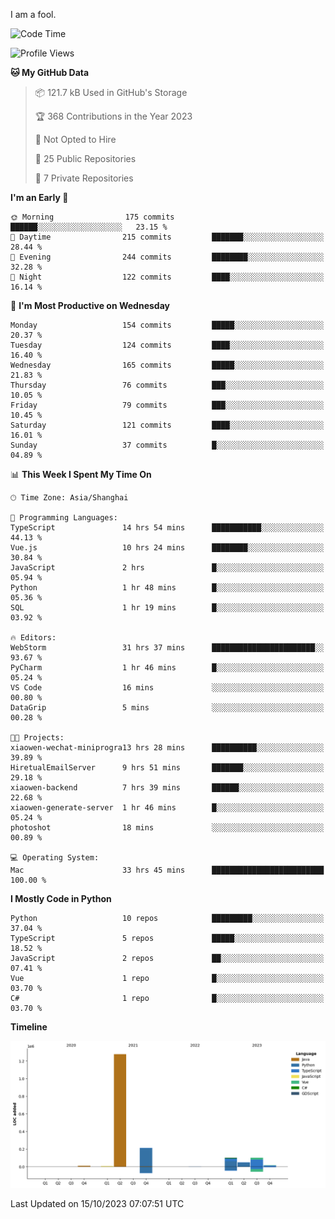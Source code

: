 I am a fool.

<!--START_SECTION:waka-->
![Code Time](http://img.shields.io/badge/Code%20Time-779%20hrs%2046%20mins-blue)

![Profile Views](http://img.shields.io/badge/Profile%20Views-0-blue)

**🐱 My GitHub Data** 

> 📦 121.7 kB Used in GitHub's Storage 
 > 
> 🏆 368 Contributions in the Year 2023
 > 
> 🚫 Not Opted to Hire
 > 
> 📜 25 Public Repositories 
 > 
> 🔑 7 Private Repositories 
 > 
**I'm an Early 🐤** 

```text
🌞 Morning                175 commits         ██████░░░░░░░░░░░░░░░░░░░   23.15 % 
🌆 Daytime                215 commits         ███████░░░░░░░░░░░░░░░░░░   28.44 % 
🌃 Evening                244 commits         ████████░░░░░░░░░░░░░░░░░   32.28 % 
🌙 Night                  122 commits         ████░░░░░░░░░░░░░░░░░░░░░   16.14 % 
```
📅 **I'm Most Productive on Wednesday** 

```text
Monday                   154 commits         █████░░░░░░░░░░░░░░░░░░░░   20.37 % 
Tuesday                  124 commits         ████░░░░░░░░░░░░░░░░░░░░░   16.40 % 
Wednesday                165 commits         █████░░░░░░░░░░░░░░░░░░░░   21.83 % 
Thursday                 76 commits          ███░░░░░░░░░░░░░░░░░░░░░░   10.05 % 
Friday                   79 commits          ███░░░░░░░░░░░░░░░░░░░░░░   10.45 % 
Saturday                 121 commits         ████░░░░░░░░░░░░░░░░░░░░░   16.01 % 
Sunday                   37 commits          █░░░░░░░░░░░░░░░░░░░░░░░░   04.89 % 
```


📊 **This Week I Spent My Time On** 

```text
🕑︎ Time Zone: Asia/Shanghai

💬 Programming Languages: 
TypeScript               14 hrs 54 mins      ███████████░░░░░░░░░░░░░░   44.13 % 
Vue.js                   10 hrs 24 mins      ████████░░░░░░░░░░░░░░░░░   30.84 % 
JavaScript               2 hrs               █░░░░░░░░░░░░░░░░░░░░░░░░   05.94 % 
Python                   1 hr 48 mins        █░░░░░░░░░░░░░░░░░░░░░░░░   05.36 % 
SQL                      1 hr 19 mins        █░░░░░░░░░░░░░░░░░░░░░░░░   03.92 % 

🔥 Editors: 
WebStorm                 31 hrs 37 mins      ███████████████████████░░   93.67 % 
PyCharm                  1 hr 46 mins        █░░░░░░░░░░░░░░░░░░░░░░░░   05.24 % 
VS Code                  16 mins             ░░░░░░░░░░░░░░░░░░░░░░░░░   00.80 % 
DataGrip                 5 mins              ░░░░░░░░░░░░░░░░░░░░░░░░░   00.28 % 

🐱‍💻 Projects: 
xiaowen-wechat-miniprogra13 hrs 28 mins      ██████████░░░░░░░░░░░░░░░   39.89 % 
HiretualEmailServer      9 hrs 51 mins       ███████░░░░░░░░░░░░░░░░░░   29.18 % 
xiaowen-backend          7 hrs 39 mins       ██████░░░░░░░░░░░░░░░░░░░   22.68 % 
xiaowen-generate-server  1 hr 46 mins        █░░░░░░░░░░░░░░░░░░░░░░░░   05.24 % 
photoshot                18 mins             ░░░░░░░░░░░░░░░░░░░░░░░░░   00.89 % 

💻 Operating System: 
Mac                      33 hrs 45 mins      █████████████████████████   100.00 % 
```

**I Mostly Code in Python** 

```text
Python                   10 repos            █████████░░░░░░░░░░░░░░░░   37.04 % 
TypeScript               5 repos             █████░░░░░░░░░░░░░░░░░░░░   18.52 % 
JavaScript               2 repos             ██░░░░░░░░░░░░░░░░░░░░░░░   07.41 % 
Vue                      1 repo              █░░░░░░░░░░░░░░░░░░░░░░░░   03.70 % 
C#                       1 repo              █░░░░░░░░░░░░░░░░░░░░░░░░   03.70 % 
```



**Timeline**

![Lines of Code chart](https://raw.githubusercontent.com/VeejaLiu/VeejaLiu/master/assets/bar_graph.png)


 Last Updated on 15/10/2023 07:07:51 UTC
<!--END_SECTION:waka-->

